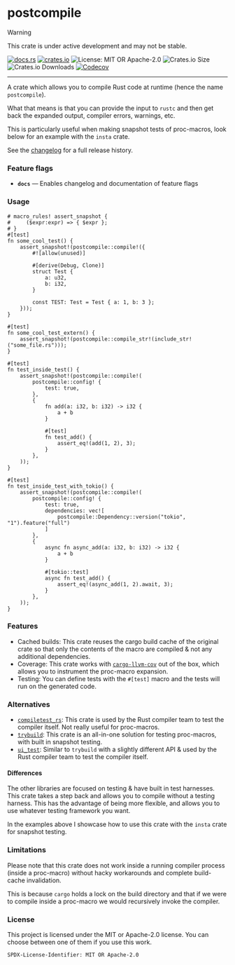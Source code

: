 <!-- sync-readme title [[ -->
# postcompile
<!-- sync-readme ]] -->

> [!WARNING]  
> This crate is under active development and may not be stable.

<!-- sync-readme badge [[ -->
[![docs.rs](https://img.shields.io/docsrs/postcompile/0.3.2.svg?logo=docs.rs&label=docs.rs&style=flat-square)](https://docs.rs/postcompile/0.3.2)
[![crates.io](https://img.shields.io/badge/crates.io-v0.3.2-orange?style=flat-square&logo=rust&logoColor=white)](https://crates.io/crates/postcompile/0.3.2)
![License: MIT OR Apache-2.0](https://img.shields.io/badge/license-MIT%20OR%20Apache--2.0-purple.svg?style=flat-square)
![Crates.io Size](https://img.shields.io/crates/size/postcompile/0.3.2.svg?style=flat-square)
![Crates.io Downloads](https://img.shields.io/crates/dv/postcompile/0.3.2.svg?&label=downloads&style=flat-square)
[![Codecov](https://img.shields.io/codecov/c/github/scufflecloud/scuffle.svg?label=codecov&logo=codecov&style=flat-square)](https://app.codecov.io/gh/scufflecloud/scuffle)
<!-- sync-readme ]] -->

---

<!-- sync-readme rustdoc [[ -->
A crate which allows you to compile Rust code at runtime (hence the name
`postcompile`).

What that means is that you can provide the input to `rustc` and then get
back the expanded output, compiler errors, warnings, etc.

This is particularly useful when making snapshot tests of proc-macros, look
below for an example with the `insta` crate.

See the [changelog](./CHANGELOG.md) for a full release history.

### Feature flags

* **`docs`** —  Enables changelog and documentation of feature flags

### Usage

````rust,standalone_crate,test_harness
# macro_rules! assert_snapshot {
#     ($expr:expr) => { $expr };
# }
#[test]
fn some_cool_test() {
    assert_snapshot!(postcompile::compile!({
        #![allow(unused)]

        #[derive(Debug, Clone)]
        struct Test {
            a: u32,
            b: i32,
        }

        const TEST: Test = Test { a: 1, b: 3 };
    }));
}

#[test]
fn some_cool_test_extern() {
    assert_snapshot!(postcompile::compile_str!(include_str!("some_file.rs")));
}

#[test]
fn test_inside_test() {
    assert_snapshot!(postcompile::compile!(
        postcompile::config! {
            test: true,
        },
        {
            fn add(a: i32, b: i32) -> i32 {
                a + b
            }

            #[test]
            fn test_add() {
                assert_eq!(add(1, 2), 3);
            }
        },
    ));
}

#[test]
fn test_inside_test_with_tokio() {
    assert_snapshot!(postcompile::compile!(
        postcompile::config! {
            test: true,
            dependencies: vec![
                postcompile::Dependency::version("tokio", "1").feature("full")
            ]
        },
        {
            async fn async_add(a: i32, b: i32) -> i32 {
                a + b
            }

            #[tokio::test]
            async fn test_add() {
                assert_eq!(async_add(1, 2).await, 3);
            }
        },
    ));
}
````

### Features

* Cached builds: This crate reuses the cargo build cache of the original
  crate so that only the contents of the macro are compiled & not any
  additional dependencies.
* Coverage: This crate works with [`cargo-llvm-cov`](https://crates.io/crates/cargo-llvm-cov)
  out of the box, which allows you to instrument the proc-macro expansion.
* Testing: You can define tests with the `#[test]` macro and the tests will run on the generated code.

### Alternatives

* [`compiletest_rs`](https://crates.io/crates/compiletest_rs): This crate is
  used by the Rust compiler team to test the compiler itself. Not really
  useful for proc-macros.
* [`trybuild`](https://crates.io/crates/trybuild): This crate is an
  all-in-one solution for testing proc-macros, with built in snapshot
  testing.
* [`ui_test`](https://crates.io/crates/ui_test): Similar to `trybuild` with
  a slightly different API & used by the Rust compiler team to test the
  compiler itself.

#### Differences

The other libraries are focused on testing & have built in test harnesses.
This crate takes a step back and allows you to compile without a testing
harness. This has the advantage of being more flexible, and allows you to
use whatever testing framework you want.

In the examples above I showcase how to use this crate with the `insta`
crate for snapshot testing.

### Limitations

Please note that this crate does not work inside a running compiler process
(inside a proc-macro) without hacky workarounds and complete build-cache
invalidation.

This is because `cargo` holds a lock on the build directory and that if we
were to compile inside a proc-macro we would recursively invoke the
compiler.

### License

This project is licensed under the MIT or Apache-2.0 license.
You can choose between one of them if you use this work.

`SPDX-License-Identifier: MIT OR Apache-2.0`
<!-- sync-readme ]] -->
